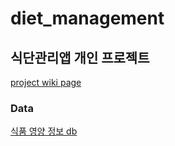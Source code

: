 # diet_management

## 식단관리앱 개인 프로젝트
[project wiki page](https://github.com/Jeong-wonho/diet_management/wiki)
### Data
[식품 영양 정보 db](https://www.foodsafetykorea.go.kr/api/newDatasetDetail.do)
